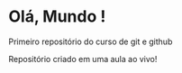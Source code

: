 # Olá, Mundo !
 Primeiro repositório do curso de git e github

 Repositório criado em uma aula ao vivo!
